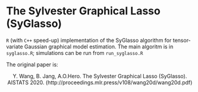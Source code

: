 # The Sylvester Graphical Lasso (SyGlasso)
`R` (with `C++` speed-up) implementation of the SyGlasso algorithm for tensor-variate Gaussian graphical model estimation. The main algoritm is in `syglasso.R`; simulations can be run from `run_syglasso.R`

The original paper is:
<center>Y. Wang, B. Jang, A.O.Hero. The Sylvester Graphical Lasso (SyGlasso). AISTATS 2020. (http://proceedings.mlr.press/v108/wang20d/wang20d.pdf)</center>
